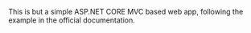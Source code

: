 This is but a simple ASP.NET CORE MVC based web app, following the example in the official documentation.
